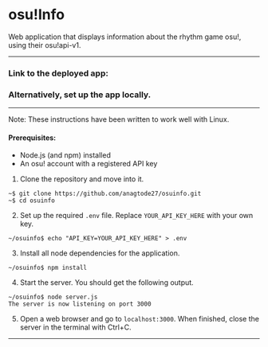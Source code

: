 # osu!Info

Web application that displays information about the rhythm game osu!, using their osu!api-v1.

---

### Link to the deployed app: <no link yet>

### Alternatively, set up the app locally.
---
Note: These instructions have been written to work well with Linux.

#### Prerequisites: 

- Node.js (and npm) installed
- An osu! account with a registered API key


1) Clone the repository and move into it.

```console
~$ git clone https://github.com/anagtode27/osuinfo.git
~$ cd osuinfo
```
2) Set up the required ```.env``` file. Replace ```YOUR_API_KEY_HERE``` with your own key.

```console
~/osuinfo$ echo "API_KEY=YOUR_API_KEY_HERE" > .env
```

3) Install all node dependencies for the application.

```console
~/osuinfo$ npm install
```
4) Start the server. You should get the following output.

```console
~/osuinfo$ node server.js
The server is now listening on port 3000
```
5) Open a web browser and go to ```localhost:3000```. When finished, close the server in the terminal with Ctrl+C.
----

   